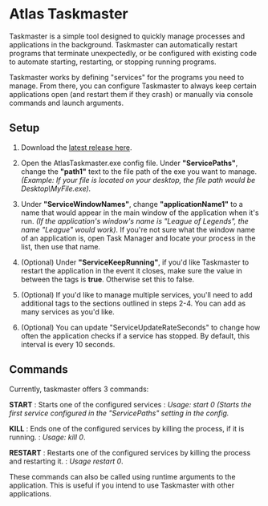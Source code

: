 # Atlas Taskmaster
 
 Taskmaster is a simple tool designed to quickly manage processes and applications in the background. Taskmaster can automatically restart programs that terminate unexpectedly, or be configured with existing code to automate starting, restarting, or stopping running programs.

Taskmaster works by defining "services" for the programs you need to manage. From there, you can configure Taskmaster to always keep certain applications open (and restart them if they crash) or manually via console commands and launch arguments.

## Setup

1. Download the [latest release here](https://github.com/AtlasAttack/Atlas-Taskmaster/releases).

2. Open the AtlasTaskmaster.exe config file. Under **"ServicePaths"**, change the **"path1"** text to the file path of the exe you want to manage. *(Example: If your file is located on your desktop, the file path would be Desktop\MyFile.exe).*

3. Under **"ServiceWindowNames"**, change **"applicationName1"** to a name that would appear in the main window of the application when it's run. *(If the application's window's name is "League of Legends", the name "League" would work).* If you're not sure what the window name of an application is, open Task Manager and locate your process in the list, then use that name.

4. (Optional) Under **"ServiceKeepRunning"**, if you'd like Taskmaster to restart the application in the event it closes, make sure the value in between the <string> tags is **true**. Otherwise set this to false.
 
 5. (Optional) If you'd like to manage multiple services, you'll need to add additional <string> tags to the sections outlined in steps 2-4. You can add as many services as you'd like.
 
 6. (Optional) You can update "ServiceUpdateRateSeconds" to change how often the application checks if a service has stopped. By default, this interval is every 10 seconds.

## Commands

Currently, taskmaster offers 3 commands:

**START** : Starts one of the configured services : *Usage: start 0 (Starts the first service configured in the "ServicePaths" setting in the config.*

**KILL** : Ends one of the configured services by killing the process, if it is running. : *Usage: kill 0*.

**RESTART** : Restarts one of the configured services by killing the process and restarting it. : *Usage restart 0*.

These commands can also be called using runtime arguments to the application. This is useful if you intend to use Taskmaster with other applications.
